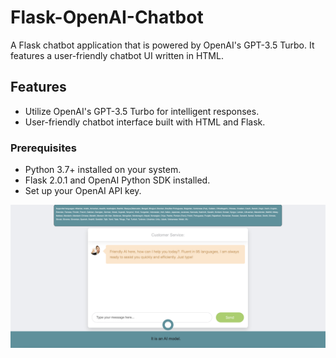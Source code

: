 # Flask-OpenAI-Chatbot

A Flask chatbot application that is powered by OpenAI's GPT-3.5 Turbo. It features a user-friendly chatbot UI written in HTML.

## Features

- Utilize OpenAI's GPT-3.5 Turbo for intelligent responses.
- User-friendly chatbot interface built with HTML and Flask.

### Prerequisites

- Python 3.7+ installed on your system.
- Flask 2.0.1 and OpenAI Python SDK installed.
- Set up your OpenAI API key.

![Preview](./assets/screenshot-preview.png)
